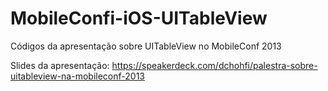 MobileConfi-iOS-UITableView
===========================

Códigos da apresentação sobre UITableView no MobileConf 2013

Slides da apresentação: https://speakerdeck.com/dchohfi/palestra-sobre-uitableview-na-mobileconf-2013